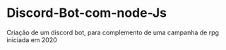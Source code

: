 # Discord-Bot-com-node-Js
Criação de um discord bot, para complemento de uma campanha de rpg iniciada em 2020
